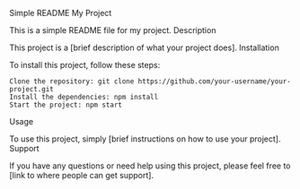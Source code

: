 Simple README
My Project

This is a simple README file for my project.
Description

This project is a [brief description of what your project does].
Installation

To install this project, follow these steps:

    Clone the repository: git clone https://github.com/your-username/your-project.git
    Install the dependencies: npm install
    Start the project: npm start

Usage

To use this project, simply [brief instructions on how to use your project].
Support

If you have any questions or need help using this project, please feel free to [link to where people can get support].
